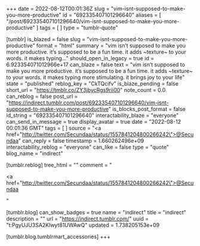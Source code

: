 +++
date = 2022-08-12T00:01:36Z
slug = "vim-isnt-supposed-to-make-you-more-productive"
id = "692335407101296640"
aliases = [ "/post/692335407101296640/vim-isnt-supposed-to-make-you-more-productive" ]
tags = [ ]
type = "tumblr-quote"

[tumblr]
is_blazed = false
slug = "vim-isnt-supposed-to-make-you-more-productive"
format = "html"
summary = "vim isn’t supposed to make you more productive. it’s supposed to be a fun time. it adds ~texture~ to your words. it makes typing..."
should_open_in_legacy = true
id = 6.923354071012966e+17
can_blaze = false
text = "vim isn&rsquo;t supposed to make you more productive. it&rsquo;s supposed to be a fun time. it adds ~texture~ to your words. it makes typing more stimulating. it brings joy to your life"
state = "published"
reblog_key = "CkTQcifv"
is_blaze_pending = false
short_url = "https://tmblr.co/ZY3jbycRgs9rii00"
note_count = 0.0
can_reblog = false
post_url = "https://indirect.tumblr.com/post/692335407101296640/vim-isnt-supposed-to-make-you-more-productive"
is_blocks_post_format = false
id_string = "692335407101296640"
interactability_blaze = "everyone"
can_send_in_message = true
display_avatar = true
date = "2022-08-12 00:01:36 GMT"
tags = [ ]
source = "<a href=\"http://twitter.com/Secundaa/status/1557841204800266242\">@Secundaa</a>"
can_reply = false
timestamp = 1.660262496e+09
interactability_reblog = "everyone"
can_like = false
type = "quote"
blog_name = "indirect"

[tumblr.reblog]
tree_html = ""
comment = "<p><a href=\"http://twitter.com/Secundaa/status/1557841204800266242\">@Secundaa</a></p>"

[tumblr.blog]
can_show_badges = true
name = "indirect"
title = "indirect"
description = ""
url = "https://indirect.tumblr.com/"
uuid = "t:PgyUJU3SA2Klwyt81UWAwQ"
updated = 1.738205153e+09

[tumblr.blog.tumblrmart_accessories]
+++
